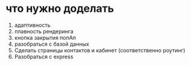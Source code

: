 # что нужно доделать

1. адаптивность
2. плавность рендеринга
3. кнопка закрытия попАп
4. разобраться с базой данных
5. Сделать страницы контактов и кабинет (соответственно роутинг)
6. Разобраться с express 